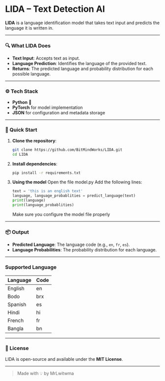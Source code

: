 # LIDA – Text Detection AI

**LIDA** is a language identification model that takes text input and predicts the language it is written in.

---

### 🔍 What LIDA Does

- **Text Input**: Accepts text as input.
- **Language Prediction**: Identifies the language of the provided text.
- **Returns**: The predicted language and probability distribution for each possible language.

---

### ⚙️ Tech Stack

- **Python** 🐍
- **PyTorch** for model implementation
- **JSON** for configuration and metadata storage

---

### 🚀 Quick Start

1. **Clone the repository**:

    ```bash
    git clone https://github.com/BitMindWorks/LIDA.git
    cd LIDA
    ```

2. **Install dependencies**:

    ```bash
    pip install -r requirements.txt
    ```

3. **Using the model**
   Open the file model.py
   Add the following lines:

    ```python
    text = 'this is an english text'
    language, language_probablities = predict_language(text)
    print(language)
    print(language_probablities)
    ```

    Make sure you configure the model file properly

---

### 📦 Output

- **Predicted Language**: The language code (e.g., `en`, `fr`, `es`).
- **Language Probabilities**: The probability distribution for each language.

---

### Supported Language

| Language | Code |
|----------|----------|
| English | en |
| Bodo | brx |
| Spanish | es |
| Hindi | hi |
| French | fr |
| Bangla | bn |

---

### 📄 License

LIDA is open-source and available under the **MIT License**.

---

> Made with 💡 by MrLwitwma
